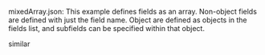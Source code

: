 mixedArray.json: This example defines fields as an array. Non-object fields are defined with just the field name. Object are defined as objects in the fields list, and subfields can be specified within that object.

similar